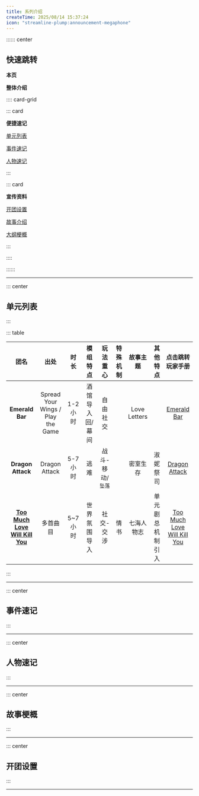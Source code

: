 ```yaml
---
title: 系列介绍
createTime: 2025/08/14 15:37:24
icon: "streamline-plump:announcement-megaphone"
---
```


:::::: center

## **快速跳转**

**本页**

**整体介绍**

:::: card-grid

::: card

**便捷速记**

[单元列表](#单元列表)

[事件速记](#事件速记)

[人物速记](#人物速记)

:::

::: card

**宣传资料**

[开团设置](#开团设置)

[故事介绍](#故事介绍)

[大纲梗概](#大纲梗概)

:::

::::

::::::

---

::: center

## **单元列表**

:::

::: table

| **团名** | **出处** | **时长** | **模组特点** | **玩法重心** | **特殊机制** | **故事主题** | **其他特点** | **点击跳转玩家手册** |
|:------------:|:--------:|:------:|:--------:|:--------:|:--------:|:--------:|:--------:|:------------:|
| **Emerald Bar**         |    Spread Your Wings / Play the Game      |   1-2 小时     |    酒馆导入回/幕间      |     自由社交     |          |    Love Letters      |          |    [Emerald Bar](./emerald_bar)          |
| **Dragon Attack**         |    Dragon Attack      |   5-7 小时     |     逃难     |   战斗-移动/`坠落`       |          |    密室生存      |    淑妮祭司      |   [Dragon Attack](./dragon_attack)           |
| **[Too Much Love Will Kill You](#❤-too-much-love-will-kill-you-❤)**         |    多首曲目      |   5~7 小时     |    世界氛围导入      |   社交-交涉       |    情书      |    七海人物志      |    单元剧总机制引入      |   [Too Much Love Will Kill You](./too_much_love_will_kill_you)           |

:::

---

::: center

## **事件速记**

:::


---

::: center

## **人物速记**

:::

---

::: center

## **故事梗概**

:::

---

::: center

## **开团设置**

:::

---